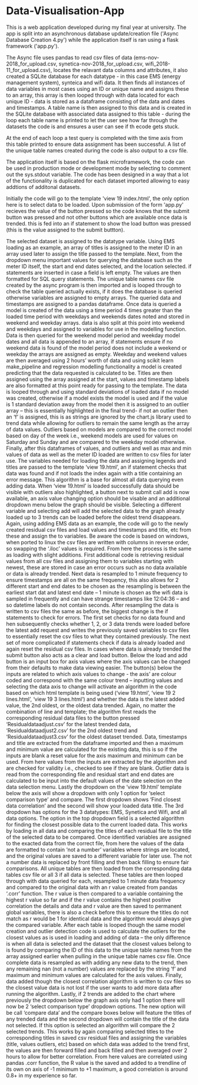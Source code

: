 # Data-Visualisation-App

This is a web application developed during my final year at university.
The app is split into an asynchronous database update/creation file ('Async Database Creation 4.py') while the application itself is ran using a flask framework ('app.py').

The Async file uses pandas to read csv files of data (ems-nov-2018_for_upload.csv, synetica-nov-2018_for_upload.csv, wifi_2018-11_for_upload.csv), locates the relavant data columns and attributes, it also created a SQLite database for each datatype - in this case EMS (energy management system), synteica and wifi data. It then finds all instances of data variables in most cases using an ID or unique name and assigns these to an array, this array is then looped through with data located for each unique ID - data is stored as a dataframe consisting of the data and dates and timestamps. A table name is then assigned to this data and  is created in the SQLite database with associated data assigned to this table - during the loop each table name is printed to let the user see how far through the datasets the code is and ensures a user can see if th ecode gets stuck.

At the end of each loop a test query is completed with the time axis from this table printed to ensure data assignment has been successful. A list of the unique table names created during the code is also output to a csv file.

The application itself is based on the flask microframework, the code can be used in production mode or development mode by selecting to comment out the sys.stdout variable. The code has been designed in a way that a lot of the functionality is duplicated for each dataset imported allowing to easy addtions of additonal datasets.

Initially the code will go to the template 'view 19 index.html', the only option here is to select data to be loaded. Upon submission of the form 'app.py' recieves the value of the button pressed so the code knows that the submit button was pressed and not other buttons which are available once data is trended. this is fed into an if statement to show the load button was pressed (this is the value assigned to the submit buttton).

The selected dataset is assigned to the datatype variable. Using EMS loading as an example, an array of titles is assigned to the meter ID in an array used later to assign the title passed to the template. Next, from the dropdown menu important values for querying the database such as the meter ID itself, the start and end dates selected, and the location selected. if statements are inserted in case a field is left empty. The values are then formatted for SQL query statements. The unique table names csv file created by the async program is then imported and is looped through to check the table queried actually exists, if it does the database is queried otherwise variables are assigned to empty arrays. The queried data and timestamps are assigned to a pandas dataframe. Once data is queried a model is created of the data using a time period 4 times greater than the loaded time period with weekdays and weekends dates noted and stored in weekend and weekday arrays. data is also split at this point into weekend and weekdays and assigned to variables for use in the modelling function. Data is then queried for the weekend model period and weekday model dates and all data is appended to an array, if statements ensure if no weekend data is found of the model period does not include a weekend or weekday the arrays are assigned as empty. Weekday and weekend values are then averaged using 2 hours’ worth of data and using scikit learn make_pipeline and regression modelling functionality a model is created predicting that the data requested is calculated to be. Titles are then assigned using the array assigned at the start, values and timestamp labels are also formatted at this point ready for passing to the template. The data is looped through and using standard deviations of loaded data if no model was created, otherwise if a model exists the model is used and if the value is 1 standard deviation away from the model then it is assigned to an outlier array – this is essentially highlighted in the final trend- if not an outlier then an ‘f’ is assigned, this is as strings are ignored by the chart.js library used to trend data while allowing for outliers to remain the same length as the array of data values. Outliers based on models are compared to the correct model based on day of the week i.e., weekend models are used for values on Saturday and Sunday and are compared to the weekday model otherwise. Finally, after this dataframes of values, and outliers and well as max and min values of data as well as the meter ID loaded are written to csv files for later use.  The variables needed for loading the data and assigning legends and titles are passed to the template ‘view 19.html’, an if statement checks that data was found and if not loads the index again with a title containing an error message.
This algorithm is a base for almost all data querying even adding data.
When ‘view 19.html’ is loaded successfully data should be visible with outliers also highlighted, a button next to submit call add is now available, an axis value changing option should be visable and an additional dropdown menu below the graph should be visible. Selecting a different variable and selecting add will add the selected data to the graph already loaded up to 3 trends can be loaded before the oldest trend disappears.
Again, using adding EMS data as an example, the code will go to the newly created residual csv files and load values and timestamps and title, etc from these and assign the to variables. Be aware the code is based on windows, when ported to linux the csv files are written with columns in reverse order, so swapping the ‘.iloc’ values is required. From here the process is the same as loading with slight additions. First additional code is retrieving residual values from all csv files and assigning them to variables starting with newest, these are stored in case an error occurs such as no data available or data is already trended. Next data is resampled to 1 minute frequency to ensure timestamps are all on the same frequency, this also allows for 2 different start and end dates to be chosen as the resampling is between the earliest start dat and latest end date – 1 minute is chosen as the wifi data is sampled in frequently and can have strange timestamps like 12:04:36 – and so datetime labels do not contain seconds. After resampling the data is written to csv files the same as before, the biggest change is the if statements to check for errors. The first set checks for no data found and hen subsequently checks whether 1, 2, or 3 data trends were loaded before the latest add request and writes the previously saved variables to csv files to essentially reset the csv files to what they contained previously. The next set of more complicated if statements check if data is already loaded and again reset the residual csv files.
In cases where data is already trended the submit button also acts as a clear and load button.
Below the load and add button is an input box for axis values where the axis values can be changed from their defaults to make data viewing easier. The button(s) below the inputs are related to which axis values to change - the axis’ are colour coded and correspond with the same colour trend – inputting values and selecting the data axis to change will activate an algorithm in the code based on which html template is being used (‘view 19.html’, ‘view 19 2 lines.html’, ‘view 19 3 lines.html’) and whether the data is the latest added value, the 2nd oldest, or the oldest data trended. Again, no matter the combination of line and template; the algorithm first reads the corresponding residual data files to the button pressed ‘Residualdataadjust.csv’ for the latest trended data, ‘Residualdataadjust2.csv’ for the 2nd oldest trend and ‘Residualdataadjust3.csv’ for the oldest dataset trended. Data, timestamps and title are extracted from the dataframe imported and then a maximum and minimum value are calculated for the existing data, this is so if the inputs are blank a reset value for the axis maximum and minimum can be used. From here values from the inputs are extracted by the algorithm and are checked for validity i.e., checked to see if they are blank. Outlier data is read from the corresponding file and residual start and end dates are calculated to be input into the default values of the date selection on the data selection menu.
Lastly the dropdown on the ‘view 19.html’ template below the axis will show a dropdown with only 1 option for ‘select comparison type’ and compare. The first dropdown shows ‘Find closest data correlation’ and the second will show your loaded data title. The 3rd dropdown has options for the 3 datatypes: EMS, Synetica and Wifi, and all data options. The option in the top dropdown field is a selected algorithm for finding the closest possible data to the current loaded data. This works by loading in all data and comparing the titles of each residual file to the title of the selected data to be compared. Once identified variables are assigned to the exacted data from the correct file, from here the values of the data are formatted to contain ‘not a number’ variables where strings are located, and the original values are saved to a different variable for later use. The not a number data is replaced by front filling and then back filling to ensure fair comparisons. All unique tables are then loaded from the corresponding data tables csv file or all 3 if all data is selected. These tables are then looped through with data queried for each, resampled to 1 minute data frequency and compared to the original data with an r value created from pandas ‘.corr’ function. The r value is then compared to a variable containing the highest r value so far and if the r value contains the highest positive correlation the details and data and r value are then saved to permanent global variables, there is also a check before this to ensure the titles do not match as r would be 1 for identical data and the algorithm would always give the compared variable. After each table is looped though the same model creation and outlier detection code is used to calculate the outliers for the closest values as is used in loading and adding of data – the only difference is when all data is selected and the dataset that the closest values belong to is found by comparing the ID of this data to the unique table names from the array assigned earlier when pulling in the unique table names csv file. Once complete data is resampled as with adding any new data to the trend, then any remaining nan (not a number) values are replaced by the string ‘f’ and maximum and minimum values are calculated for the axis values. Finally, data added though the closest correlation algorithm is written to csv files so the closest value data is not lost if the user wants to add more data after running the algorithm.
Lastly, if 2 trends are added to the chart where previously the dropdown below the graph axis only had 1 option there will now be 2 ‘select comparison type’ dropdown options. The new option will be call ‘compare data’ and the compare boxes below will feature the titles of any trended data and the second dropdown will contain the title of the data not selected. If this option is selected an algorithm will compare the 2 selected trends. This works by again comparing selected titles to the corresponding titles in saved csv residual files and assigning the variables (title, values outliers, etc) based on which data was added to the trend first, the values are then forward filled and back filled and then averaged over 2 hours to allow for better correlation. From here values are correlated using pandas .corr function, the R value is the saved and added to a trendline of its own on axis of -1 minimum to +1 maximum, a good correlation is around 0.8+ in my experience so far.
